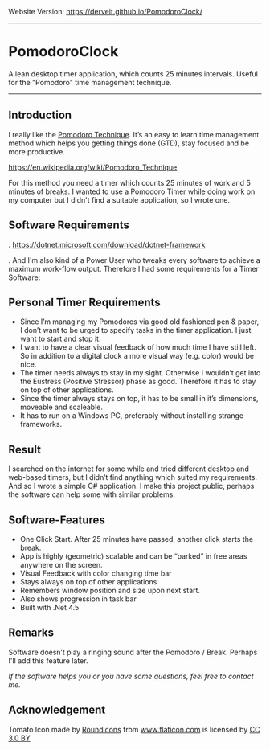 Website Version:  https://derveit.github.io/PomodoroClock/

-----

# PomodoroClock
A lean desktop timer application, which counts 25 minutes intervals. Useful for the "Pomodoro" time management technique.

-----

## Introduction
I really like the [Pomodoro Technique](http://pomodorotechnique.com/). 
It’s an easy to learn time management method which helps you getting things done (GTD), stay focused and be more productive. 

https://en.wikipedia.org/wiki/Pomodoro_Technique

For this method you need a timer which counts 25 minutes of work and 5 minutes of breaks.
I wanted to use a Pomodoro Timer while doing work on my computer but I didn't find a suitable application, so I wrote one.

## Software Requirements
. https://dotnet.microsoft.com/download/dotnet-framework


. And I'm also kind of a Power User who tweaks every software to achieve a maximum work-flow output. 
Therefore I had some requirements for a Timer Software:

## Personal Timer Requirements
* Since I’m managing my Pomodoros via good old fashioned pen & paper, I don’t want to be urged to specify tasks in the timer application. I just want to start and stop it.
* I want to have a clear visual feedback of how much time I have still left. So in addition to a digital clock a more visual way (e.g. color) would be nice.
* The timer needs always to stay in my sight. Otherwise I wouldn’t get into the Eustress (Positive Stressor) phase as good. Therefore it has to stay on top of other applications.
* Since the timer always stays on top, it has to be small in it’s dimensions, moveable and scaleable.
* It has to run on a Windows PC, preferably without installing strange frameworks. 

## Result 
I searched on the internet for some while and tried different desktop and web-based timers, but I didn’t find anything which suited my requirements. 
And so I wrote a simple C# application. I make this project public, perhaps the software can help some with similar problems. 

## Software-Features
* One Click Start. After 25 minutes have passed, another click starts the break. 
* App is highly (geometric) scalable and can be “parked” in free areas anywhere on the screen.
* Visual Feedback with color changing time bar
* Stays always on top of other applications
* Remembers window position and size upon next start.
* Also shows progression in task bar
* Built with .Net 4.5

## Remarks
Software doesn’t play a ringing sound after the Pomodoro / Break. Perhaps I'll add this feature later.  

*If the software helps you or you have some questions, feel free to contact me.*

## Acknowledgement
Tomato Icon made by <a href="http://www.flaticon.com/authors/roundicons" title="Roundicons">Roundicons</a> from <a href="http://www.flaticon.com" title="Flaticon">www.flaticon.com</a> is licensed by <a href="http://creativecommons.org/licenses/by/3.0/" title="Creative Commons BY 3.0" target="_blank">CC 3.0 BY</a></div>
